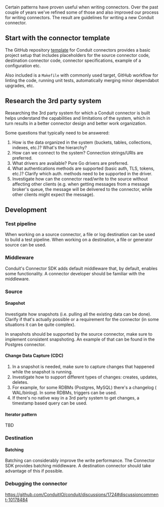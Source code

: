 Certain patterns have proven useful when writing connectors. Over the past
couple of years we've refined some of those and also improved our process for
writing connectors. The result are guidelines for writing a new Conduit
connector.

## Start with the connector template

The GitHub
repository [template](https://github.com/ConduitIO/conduit-connector-template/)
for Conduit connectors provides a basic project setup that includes placeholders
for the source connector code, destination connector code, connector
specifications, example of a configuration etc.

Also included is a `Makefile` with commonly used target, GitHub workflow for
linting the code, running unit tests, automatically merging minor dependabot
upgrades, etc.

## Research the 3rd party system

Researching the 3rd party system for which a Conduit connector is built helps
understand the capabilities and limitations of the system, which in turn results
in a better connector design and better work organization.

Some questions that typically need to be answered:

1. How is the data organized in the system (buckets, tables, collections,
   indexes, etc.)? What's the hierarchy?
2. How can we connect to the system? Connection strings/URIs are preferred.
3. What drivers are available? Pure Go drivers are preferred.
4. What authentications methods are supported (basic auth, TLS, tokens, etc.)?
   Clarify which auth. methods need to be supported in the driver.
5. Investigate how can the connector read/write to the source without affecting
   other clients (e.g. when getting messages from a message broker's queue, the
   message will be delivered to the connector, while other clients might expect
   the message).

## Development

### Test pipeline

When working on a source connector, a file or log destination can be used to
build a test pipeline. When working on a destination, a file or generator source
can be used.

### Middleware

Conduit's Connector SDK adds default middleware that, by default, enables some
functionality. A connector developer should be familiar with the middleware.

### Source

#### Snapshot

Investigate how snapshots (i.e. pulling all the existing data can be done).
Clarify if that's actually possible or a requirement for the connector (in some
situations it can be quite complex).

In snapshots should be supported by the source connector, make sure to implement
consistent snapshoting. An example of that can be found in the Postgres
connector.

#### Change Data Capture (CDC)

1. In a snapshot is needed, make sure to capture changes that happened while the
   snapshot is running.
2. Investigate how to support different types of changes: creates, updates,
   deletes.
3. For example, for some RDBMs (Postgres, MySQL) there's a changelog (
   WAL/binlog). In some RDBMs, triggers can be used.
4. If there's no native way in a 3rd party system to get changes, a timestamp
   based query can be used.

#### Iterator pattern

TBD

### Destination

#### Batching

Batching can considerably improve the write performance. The Connector SDK
provides batching middleware. A destination connector should take advantage of
this if possible.

### Debugging the connector

https://github.com/ConduitIO/conduit/discussions/1724#discussioncomment-10178484